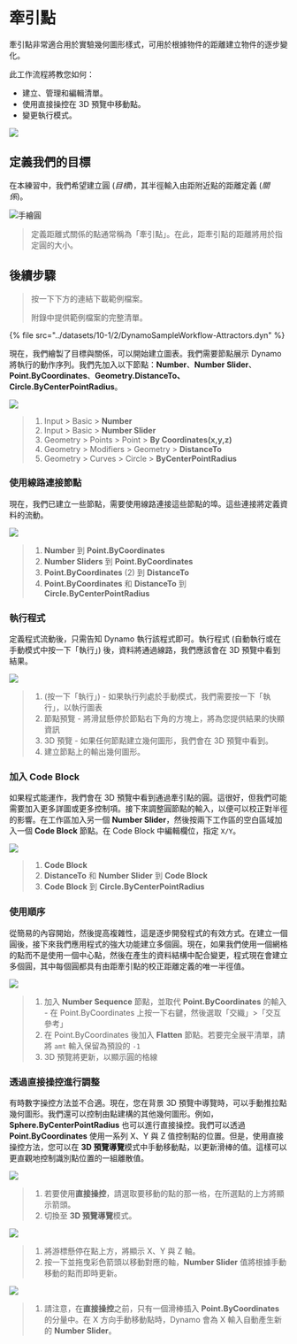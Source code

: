 # 牽引點

牽引點非常適合用於實驗幾何圖形樣式，可用於根據物件的距離建立物件的逐步變化。

此工作流程將教您如何：

* 建立、管理和編輯清單。
* 使用直接操控在 3D 預覽中移動點。
* 變更執行模式。

![](../images/10-1/2/attractor1.gif)

## 定義我們的目標

在本練習中，我們希望建立圓 (_目標_)，其半徑輸入由距附近點的距離定義 (_關係_)。

![手繪圓](../images/10-1/2/00-Hand-Sketch-of-Circle.png)

> 定義距離式關係的點通常稱為「牽引點」。在此，距牽引點的距離將用於指定圓的大小。

## 後續步驟

> 按一下下方的連結下載範例檔案。
>
> 附錄中提供範例檔案的完整清單。

{% file src="../datasets/10-1/2/DynamoSampleWorkflow-Attractors.dyn" %}

現在，我們繪製了目標與關係，可以開始建立圖表。我們需要節點展示 Dynamo 將執行的動作序列。我們先加入以下節點：**Number**、**Number Slider**、**Point.ByCoordinates**、**Geometry.DistanceTo、Circle.ByCenterPointRadius**。

![](../images/10-1/2/attractor(2).png)

> 1. Input > Basic > **Number**
> 2. Input > Basic > **Number Slider**
> 3. Geometry > Points > Point > **By Coordinates(x,y,z)**
> 4. Geometry > Modifiers > Geometry > **DistanceTo**
> 5. Geometry > Curves > Circle > **ByCenterPointRadius**

### 使用線路連接節點

現在，我們已建立一些節點，需要使用線路連接這些節點的埠。這些連接將定義資料的流動。

![](../images/10-1/2/attractor(3).png)

> 1. **Number** 到 **Point.ByCoordinates**
> 2. **Number Sliders** 到 **Point.ByCoordinates**
> 3. **Point.ByCoordinates** (2) 到 **DistanceTo**
> 4. **Point.ByCoordinates** 和 **DistanceTo** 到 **Circle.ByCenterPointRadius**

### 執行程式

定義程式流動後，只需告知 Dynamo 執行該程式即可。執行程式 (自動執行或在手動模式中按一下「執行」) 後，資料將通過線路，我們應該會在 3D 預覽中看到結果。

![](../images/10-1/2/attractor(4).png)

> 1. (按一下「執行」) - 如果執行列處於手動模式，我們需要按一下「執行」，以執行圖表
> 2. 節點預覽 - 將滑鼠懸停於節點右下角的方塊上，將為您提供結果的快顯資訊
> 3. 3D 預覽 - 如果任何節點建立幾何圖形，我們會在 3D 預覽中看到。
> 4. 建立節點上的輸出幾何圖形。

### 加入 **Code Block**

如果程式能運作，我們會在 3D 預覽中看到通過牽引點的圓。這很好，但我們可能需要加入更多詳圖或更多控制項。接下來調整圓節點的輸入，以便可以校正對半徑的影響。在工作區加入另一個 **Number Slider**，然後按兩下工作區的空白區域加入一個 **Code Block** 節點。在 Code Block 中編輯欄位，指定 `X/Y`。

![](../images/10-1/2/attractor(5).png)

> 1. **Code Block**
> 2. **DistanceTo** 和 **Number Slider** 到 **Code Block**
> 3. **Code Block** 到 **Circle.ByCenterPointRadius**

### 使用順序

從簡易的內容開始，然後提高複雜性，這是逐步開發程式的有效方式。在建立一個圓後，接下來我們應用程式的強大功能建立多個圓。現在，如果我們使用一個網格的點而不是使用一個中心點，然後在產生的資料結構中配合變更，程式現在會建立多個圓，其中每個圓都具有由距牽引點的校正距離定義的唯一半徑值。

![](../images/10-1/2/attractor(6).png)

> 1. 加入 **Number Sequence** 節點，並取代 **Point.ByCoordinates** 的輸入 - 在 Point.ByCoordinates 上按一下右鍵，然後選取「交織」>「交互參考」
> 2. 在 Point.ByCoordinates 後加入 **Flatten** 節點。若要完全展平清單，請將 `amt` 輸入保留為預設的 `-1`
> 3. 3D 預覽將更新，以顯示圓的格線

### 透過直接操控進行調整

有時數字操控方法並不合適。現在，您在背景 3D 預覽中導覽時，可以手動推拉點幾何圖形。我們還可以控制由點建構的其他幾何圖形。例如，**Sphere.ByCenterPointRadius** 也可以進行直接操控。我們可以透過 **Point.ByCoordinates** 使用一系列 X、Y 與 Z 值控制點的位置。但是，使用直接操控方法，您可以在 **3D 預覽導覽**模式中手動移動點，以更新滑棒的值。這樣可以更直觀地控制識別點位置的一組離散值。

![](../images/10-1/2/attractor(7).png)

> 1. 若要使用**直接操控**，請選取要移動的點的那一格，在所選點的上方將顯示箭頭。
> 2. 切換至 **3D 預覽導覽**模式。

![](../images/10-1/2/attractor\(8\).png)

> 1. 將游標懸停在點上方，將顯示 X、Y 與 Z 軸。
> 2. 按一下並拖曳彩色箭頭以移動對應的軸，**Number Slider** 值將根據手動移動的點而即時更新。

![](../images/10-1/2/attractor(1).png)

> 1. 請注意，在**直接操控**之前，只有一個滑棒插入 **Point.ByCoordinates** 的分量中。在 X 方向手動移動點時，Dynamo 會為 X 輸入自動產生新的 **Number Slider**。

